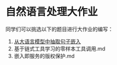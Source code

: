 # 自然语言处理大作业

同学们可以挑选以下的题目进行大作业的编写：

1. [从大语言模型中抽取句子嵌入](./从大语言模型中抽取句子嵌入.md)
2. 基于链式工具学习的零样本工具调用.md
3. 嵌入即服务的版权保护.md
